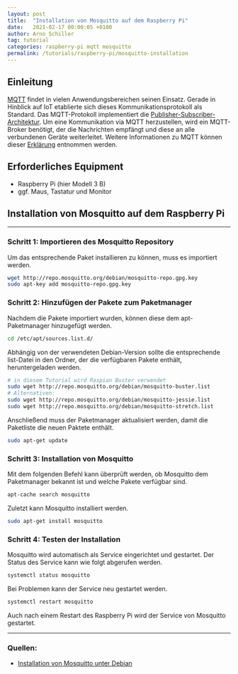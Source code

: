 ```yaml
---
layout: post
title:  "Installation von Mosquitto auf dem Raspberry Pi"
date:   2021-02-17 00:00:05 +0100
author: Arno Schiller
tag: tutorial 
categories: raspberry-pi mqtt mosquitto 
permalink: /tutorials/raspberry-pi/mosquitto-installation 
---
```


## Einleitung
[MQTT](https://mqtt.org/) findet in vielen Anwendungsbereichen seinen Einsatz. Gerade in Hinblick auf IoT etablierte sich dieses Kommunikationsprotokoll als Standard. Das MQTT-Protokoll implementiert die [Publisher-Subscriber-Architektur](https://docs.microsoft.com/en-us/azure/architecture/patterns/publisher-subscriber). Um eine Kommunikation via MQTT herzustellen, wird ein MQTT-Broker benötigt, der die Nachrichten empfängt und diese an alle verbundenen Geräte weiterleitet. Weitere Informationen zu MQTT können dieser [Erklärung](https://www.opc-router.de/was-ist-mqtt/) entnommen werden. 

## Erforderliches Equipment 
- Raspberry Pi (hier Modell 3 B)
- ggf. Maus, Tastatur und Monitor  

## Installation von Mosquitto auf dem Raspberry Pi
---
### Schritt 1: Importieren des Mosquitto Repository
Um das entsprechende Paket installieren zu können, muss es importiert werden.
```bash
wget http://repo.mosquitto.org/debian/mosquitto-repo.gpg.key
sudo apt-key add mosquitto-repo.gpg.key
```

### Schritt 2: Hinzufügen der Pakete zum Paketmanager
Nachdem die Pakete importiert wurden, können diese dem apt-Paketmanager hinzugefügt werden. 
```bash
cd /etc/apt/sources.list.d/
```
Abhängig von der verwendeten Debian-Version sollte die entsprechende list-Datei in den Ordner, der die verfügbaren Pakete enthält, heruntergeladen werden. 
```bash
# in diesem Tutorial wird Raspian Buster verwendet 
sudo wget http://repo.mosquitto.org/debian/mosquitto-buster.list
# Alternativen:
sudo wget http://repo.mosquitto.org/debian/mosquitto-jessie.list
sudo wget http://repo.mosquitto.org/debian/mosquitto-stretch.list
```
Anschließend muss der Paketmanager aktualisiert werden, damit die Paketliste die neuen Paktete enthält.
```bash
sudo apt-get update
```

### Schritt 3: Installation von Mosquitto 
Mit dem folgenden Befehl kann überprüft werden, ob Mosquitto dem Paketmanager bekannt ist und welche Pakete verfügbar sind. 
```bash
apt-cache search mosquitto
```
Zuletzt kann Mosquitto installiert werden. 
```bash
sudo apt-get install mosquitto
```

### Schritt 4: Testen der Installation 
Mosquitto wird automatisch als Service eingerichtet und gestartet. Der Status des Service kann wie folgt abgerufen werden. 
```bash
systemctl status mosquitto
```
Bei Problemen kann der Service neu gestartet werden. 
```bash
systemctl restart mosquitto
```
Auch nach einem Restart des Raspberry Pi wird der Service von Mosquitto gestartet.


---
### Quellen:
- [Installation von Mosquitto unter Debian](https://mosquitto.org/blog/2013/01/mosquitto-debian-repository/)